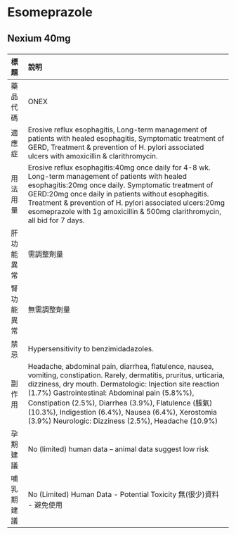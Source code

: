 # Esomeprazole

## Nexium 40mg

##### 

| 標題       | 說明                                                                                                                                                                                                                                                                                                                                                                                                       |
|:-----------|:-----------------------------------------------------------------------------------------------------------------------------------------------------------------------------------------------------------------------------------------------------------------------------------------------------------------------------------------------------------------------------------------------------------|
| 藥品代碼   | ONEX                                                                                                                                                                                                                                                                                                                                                                                                       |
| 適應症     | Erosive reflux esophagitis, Long-term management of patients with healed esophagitis, Symptomatic treatment of GERD, Treatment & prevention of H. pylori associated ulcers with amoxicillin & clarithromycin.                                                                                                                                                                                              |
| 用法用量   | Erosive reflux esophagitis:40mg once daily for 4-8 wk. Long-term management of patients with healed esophagitis:20mg once daily. Symptomatic treatment of GERD:20mg once daily in patients without esophagitis. Treatment & prevention of H. pylori associated ulcers:20mg esomeprazole with 1g amoxicillin & 500mg clarithromycin, all bid for 7 days.                                                    |
| 肝功能異常 | 需調整劑量                                                                                                                                                                                                                                                                                                                                                                                                 |
| 腎功能異常 | 無需調整劑量                                                                                                                                                                                                                                                                                                                                                                                               |
| 禁忌       | Hypersensitivity to benzimidadazoles.                                                                                                                                                                                                                                                                                                                                                                      |
| 副作用     | Headache, abdominal pain, diarrhea, flatulence, nausea, vomiting, constipation. Rarely, dermatitis, pruritus, urticaria, dizziness, dry mouth. Dermatologic: Injection site reaction (1.7%) Gastrointestinal: Abdominal pain (5.8%%), Constipation (2.5%), Diarrhea (3.9%), Flatulence (脹氣) (10.3%), Indigestion (6.4%), Nausea (6.4%), Xerostomia (3.9%) Neurologic: Dizziness (2.5%), Headache (10.9%) |
| 孕期建議   | No (limited) human data – animal data suggest low risk                                                                                                                                                                                                                                                                                                                                                     |
| 哺乳期建議 | No (Limited) Human Data - Potential Toxicity 無(很少)資料 - 避免使用                                                                                                                                                                                                                                                                                                                                       |

